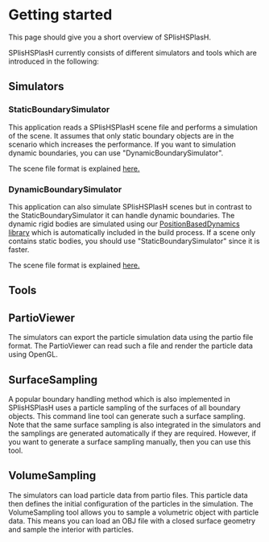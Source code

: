 # Getting started

This page should give you a short overview of SPlisHSPlasH.

SPlisHSPlasH currently consists of different simulators and tools which are introduced in the following:

## Simulators 

### StaticBoundarySimulator

This application reads a SPlisHSPlasH scene file and performs a simulation of the scene. It assumes that only static boundary objects are in the scenario which increases the performance. If you want to simulation dynamic boundaries, you can use "DynamicBoundarySimulator". 

The scene file format is explained [here.](file_format.md)

### DynamicBoundarySimulator

This application can also simulate SPlisHSPlasH scenes but in contrast to the StaticBoundarySimulator it can handle dynamic boundaries. The dynamic rigid bodies are simulated using our [PositionBasedDynamics library](https://github.com/InteractiveComputerGraphics/PositionBasedDynamics) which is automatically included in the build process. If a scene only contains static bodies, you should use "StaticBoundarySimulator" since it is faster. 

The scene file format is explained [here.](file_format.md)

## Tools

## PartioViewer

The simulators can export the particle simulation data using the partio file format. The PartioViewer can read such a file and render the particle data using OpenGL. 

## SurfaceSampling

A popular boundary handling method which is also implemented in SPlisHSPlasH uses a particle sampling of the surfaces of all boundary objects. This command line tool can generate such a surface sampling. Note that the same surface sampling is also integrated in the simulators and the samplings are generated automatically if they are required. However, if you want to generate a surface sampling manually, then you can use this tool. 

## VolumeSampling

The simulators can load particle data from partio files. This particle data then defines the initial configuration of the particles in the simulation. The VolumeSampling tool allows you to sample a volumetric object with particle data. This means you can load an OBJ file with a closed surface geometry and sample the interior with particles. 